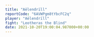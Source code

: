 ```yaml
---
title: "Aëlendrïll"
reportCode: "6AVWPgm8tYbcFC2q"
player: "Aëlendrïll"
fight: "Leotheras the Blind"
date: 2021-10-20T19:00:04.987000+00:00
---
```

